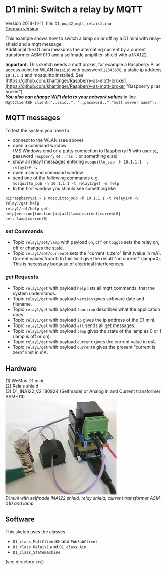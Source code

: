 # D1 mini: Switch a relay by MQTT
Version 2018-11-11, file: `D1_oop42_mqtt_relais1.ino`   
[German version](./LIESMICH.md "German version")   

This example shows how to switch a lamp on or off by a D1 mini with relay-shield and a mqtt message.   
Additional the D1 mini measures the alternating current by a current transformer ASM-010 and a selfmade amplifier-shield with a INA122.   

__Important__: This sketch needs a mqtt broker, for example a Raspberry Pi as access point for WLAN `Raspi10` with password `12345678`, a static ip address `10.1.1.1` and mosquitto installed. See [https://github.com/khartinger/Raspberry-as-mqtt-broker](https://github.com/khartinger/Raspberry-as-mqtt-broker "Raspberry pi as broker")   
__*You also can change WiFi data to your network values*__ in line   
`MqttClientKH client("..ssid..", "..password..","mqtt server name");`    

## MQTT messages   
To test the system you have to
* connect to the WLAN (see above)   
* open a command window   
(MS Windows cmd or a putty connection to Raspberry Pi with user `pi`, password `raspberry` or `..ras..` or something else)   
* show all relay1 messages entering `mosquitto_sub -h 10.1.1.1 -t relay1/# -v`    
* open a second command window   
* send one of the following commands e.g.   
`mosquitto_pub -h 10.1.1.1 -t relay1/get -m help`   
* In the first window you should see something like 
```
pi@raspberrypi:~ $ mosquitto_sub -h 10.1.1.1 -t relay1/# -v
relay1/get help
relay1/ret/help get: help|version|function|ip|all|lamp|current|current0|
set: lamp|current0|
```

### _set_ Commands   
* Topic `relay1/set/lamp` with payload `on`, `off` or `toggle` sets the relay on, off or changes the state.   
* Topic `relay1/set/current0` sets the "current is zero" limit (value in mA). Current values from 0 to this limit give the result "no current" (lamp=0). This is necessary because of electrical interferences.   

### _get_ Requests   
* Topic `relay1/get` with payload `help` lists all mqtt commands, that the system understands.   
* Topic `relay1/get` with payload `version` gives software date and filename.   
* Topic `relay1/get` with payload `function` describes what the application does.   
* Topic `relay1/get` with payload `ip` gives the ip address of the D1 mini.   
* Topic `relay1/get` with payload `all` sends all get messages.    
* Topic `relay1/get` with payload `lamp` gives the state of the lamp as 0 or 1 (lamp is off or on).   
* Topic `relay1/get` with payload `current` gives the current value in mA.   
* Topic `relay1/get` with payload `current0` gives the present "current is zero" limit in mA.  

## Hardware
(1) WeMos D1 mini   
(2) Relais shield   
(3) D1_INA122_V2 180924 (Selfmade) or Analog in and Current transformer ASM-010   
![D1 INA122 relay](./images/D1_ina122_relay.png "D1mini with selfmade INA122 shield and relay shield")   
_D1mini with selfmade INA122 shield, relay shield, current transformer ASM-010 and lamp_

## Software
This sketch uses the classes   
* `D1_class_MqttClientKH` and `PubSubClient`    
* `D1_class_Relais1` and `D1_class_Ain`    
* `D1_class_Statemachine`   

(see directory `src`)   

